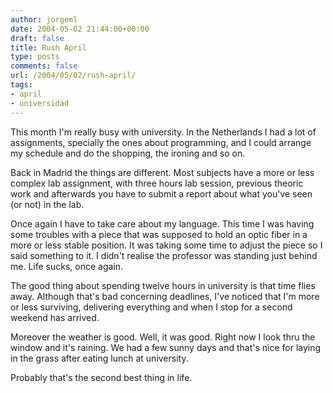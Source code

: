 ```yaml
---
author: jorgeml
date: 2004-05-02 21:44:00+00:00
draft: false
title: Rush April
type: posts
comments: false
url: /2004/05/02/rush-april/
tags:
- april
- universidad
---
```


This month I'm really busy with university. In the Netherlands I had a lot of assignments, specially the ones about programming, and I could arrange my schedule and do the shopping, the ironing and so on.

Back in Madrid the things are different. Most subjects have a more or less complex lab assignment, with three hours lab session, previous theoric work and afterwards you have to submit a report about what you've seen (or not) in the lab.

Once again I have to take care about my language. This time I was having some troubles with a piece that was supposed to hold an optic fiber in a more or less stable position. It was taking some time to adjust the piece so I said something to it. I didn't realise the professor was standing just behind me. Life sucks, once again.

The good thing about spending twelve hours in university is that time flies away. Although that's bad concerning deadlines, I've noticed that I'm more or less surviving, delivering everything and when I stop for a second weekend has arrived.

Moreover the weather is good. Well, it was good. Right now I look thru the window and it's raining. We had a few sunny days and that's nice for laying in the grass after eating lunch at university.

Probably that's the second best thing in life.
